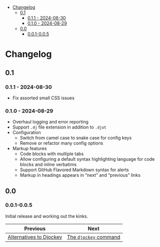 <!--
  DO NOT EDIT THIS FILE DIRECTLY!
  It is generated by djockey.
-->
- [Changelog](./changelog.md#Changelog)
  - [0.1](./changelog.md#0-1)
    - [0.1.1 - 2024-08-30](./changelog.md#0-1-1---2024-08-30)
    - [0.1.0 - 2024-08-29](./changelog.md#0-1-0---2024-08-29)
  - [0.0](./changelog.md#0-0)
    - [0.0.1-0.0.5](./changelog.md#0-0-1-0-0-5)

<div id="Changelog" class="section" id="Changelog">

# Changelog

<div id="0-1" class="section" id="0-1">

## 0.1

<div id="0-1-1---2024-08-30" class="section" id="0-1-1---2024-08-30">

### 0.1.1 - 2024-08-30

- Fix assorted small CSS issues

</div>

<div id="0-1-0---2024-08-29" class="section" id="0-1-0---2024-08-29">

### 0.1.0 - 2024-08-29

- Overhaul logging and error reporting
- Support `.dj` file extension in addition to `.djot`
- Configuration
  - Switch from camel case to snake case for config keys
  - Remove or refactor many config options
- Markup features
  - Code blocks with multiple tabs
  - Allow configuring a default syntax highlighting language for code
    blocks and inline verbatims
  - Support GitHub Flavored Markdown syntax for alerts
  - Markup in headings appears in “next” and “previous” links

</div>

</div>

<div id="0-0" class="section" id="0-0">

## 0.0

<div id="0-0-1-0-0-5" class="section" id="0-0-1-0-0-5">

### 0.0.1-0.0.5

Initial release and working out the kinks.

</div>

</div>

</div>


| Previous | Next |
| - | - |
| [Alternatives to Djockey](./alternatives.md) | [The `djockey` command](./basics/djockey_command.md) |